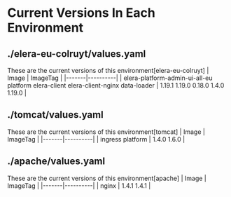 # Current Versions In Each Environment
## ./elera-eu-colruyt/values.yaml
These are the current versions of this environment[elera-eu-colruyt]
| Image | ImageTag |
|-------|----------|
| elera-platform-admin-ui-all-eu
platform
elera-client
elera-client-nginx
data-loader | 1.19.1
1.19.0
0.18.0
1.4.0
1.19.0 |
## ./tomcat/values.yaml
These are the current versions of this environment[tomcat]
| Image | ImageTag |
|-------|----------|
| ingress
platform | 1.4.0
1.6.0 |
## ./apache/values.yaml
These are the current versions of this environment[apache]
| Image | ImageTag |
|-------|----------|
| nginx | 1.4.1
1.4.1 |
